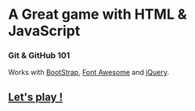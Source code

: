 # A Great game with HTML & JavaScript

### Git & GitHub 101

Works with [BootStrap](http://getbootstrap.com/), [Font Awesome](http://fortawesome.github.io/Font-Awesome/) and  [jQuery](https://jquery.com/).

## [Let's play !](http://misterjj.github.io/jeu-tbbt/)
